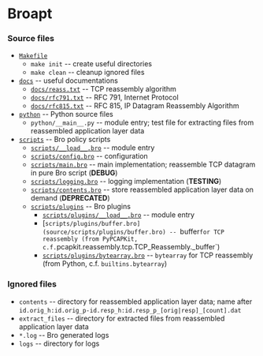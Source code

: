 # Broapt

### Source files

- [`Makefile`](source/Makefile)
  - `make init` -- create useful directories
  - `make clean` -- cleanup ignored files
- [`docs`](source/docs) -- useful documentations
  - [`docs/reass.txt`](source/docs/reass.txt) -- TCP reassembly algorithm
  - [`docs/rfc791.txt`](source/docs/rfc791.txt) -- RFC 791, Internet Protocol
  - [`docs/rfc815.txt`](source/docs/rfc815.txt) -- RFC 815, IP Datagram Reassembly Algorithm
- [`python`](source/python) -- Python source files
  - `python/__main__.py` -- module entry; test file for extracting files from reassembled application layer data
- [`scripts`](source/scripts) -- Bro policy scripts
  - [`scripts/__load__.bro`](source/scripts/__load__.bro) -- module entry
  - [`scripts/config.bro`](source/scripts/config.bro) -- configuration
  - [`scripts/main.bro`](source/scripts/main.bro) -- main implementation; reassemble TCP datagram in pure Bro script (__DEBUG__)
  - [`scripts/logging.bro`](source/scripts/logging.bro) -- logging implementation (__TESTING__)
  - [`scripts/contents.bro`](source/scripts/contents.bro) -- store reassembled application layer data on demand (__DEPRECATED__)
  - [`scripts/plugins`](source/scripts/plugins) -- Bro plugins
    - [`scripts/plugins/__load__.bro`](source/scripts/plugins/__load__.bro) -- module entry
    - [`scripts/plugins/buffer.bro](source/scripts/plugins/buffer.bro) -- `buffer` for TCP reassembly (from PyPCAPKit, c.f. `pcapkit.reassembly.tcp.TCP_Reassembly._buffer`)
    - [`scripts/plugins/bytearray.bro`](source/scripts/plugins/bytearray.bro) -- `bytearray` for TCP reassembly (from Python, c.f. `builtins.bytearray`)

### Ignored files

- `contents` -- directory for reassembled application layer data; name after `id.orig_h:id.orig_p-id.resp_h:id.resp_p_[orig|resp]_[count].dat`
- `extract_files` -- directory for extracted files from reassembled application layer data
- `*.log` -- Bro generated logs
- `logs` -- directory for logs
